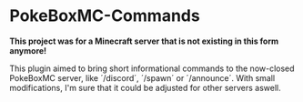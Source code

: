 # PokeBoxMC-Commands
**This project was for a Minecraft server that is not existing in this form anymore!**

This plugin aimed to bring short informational commands to the now-closed PokeBoxMC server, like ´/discord´, ´/spawn´ or ´/announce´. With small modifications, I'm sure that it could be adjusted for other servers aswell.
